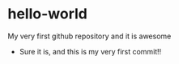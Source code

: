 # hello-world
My very first github repository and it is awesome
- Sure it is, and this is my very first commit!!
